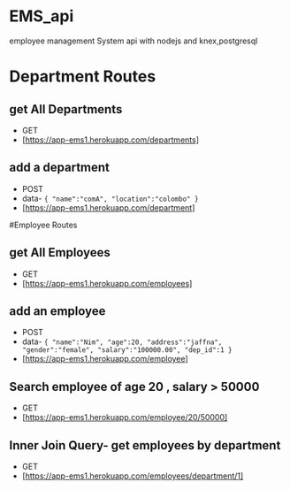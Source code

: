 # EMS_api
employee management System api with nodejs and knex,postgresql


# Department Routes
## get All Departments
- GET
- [https://app-ems1.herokuapp.com/departments]

## add a department
- POST
- data-
`{
	"name":"comA",
	"location":"colombo"
}`
- [https://app-ems1.herokuapp.com/department]

#Employee Routes
## get All Employees
- GET
- [https://app-ems1.herokuapp.com/employees]

## add an employee
- POST
- data-
`{
	"name":"Nim",
	"age":20,
	"address":"jaffna",
	"gender":"female",
	"salary":"100000.00",
	"dep_id":1
}`
- [https://app-ems1.herokuapp.com/employee]

## Search employee of age 20 , salary > 50000
- GET
- [https://app-ems1.herokuapp.com/employee/20/50000]

## Inner Join Query- get employees by department
- GET
- [https://app-ems1.herokuapp.com/employees/department/1]
